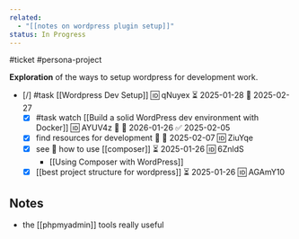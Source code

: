 ```yaml
---
related:
  - "[[notes on wordpress plugin setup]]"
status: In Progress
---
```

#ticket #persona-project 

**Exploration** of the ways to setup wordpress for development work.

- [/] #task [[Wordpress Dev Setup]] 🆔 qNuyex ⏳ 2025-01-28 📅 2025-02-27
	- [x] #task watch [[Build a solid WordPress dev environment with Docker]] 🆔 AYUV4z 🔼 📅 2026-01-26 ✅ 2025-02-05
	- [x] find resources for development 🔼 📅 2025-02-07 🆔 ZiuYqe
	- [x] see 👀 how to use [[composer]] ⏳ 2025-01-26 🆔 6ZnldS
		- [[Using Composer with WordPress]]
	- [x] [[best project structure for wordpress]] ⏳ 2025-01-26 🆔 AGAmY10

## Notes
- the [[phpmyadmin]] tools really useful

